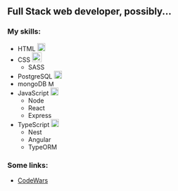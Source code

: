 ## Full Stack web developer, possibly...

### My skills:
- HTML <img width="18px" alt="HTML" src="https://image.flaticon.com/icons/png/512/732/732212.png" />
- CSS <img width="22px" alt="CSS" src="https://cdn.iconscout.com/icon/free/png-512/css-118-569410.png" />
    * SASS
- PostgreSQL <img width="18px" alt="PG" src="https://upload.wikimedia.org/wikipedia/commons/thumb/2/29/Postgresql_elephant.svg/1280px-Postgresql_elephant.svg.png" />
- mongoDB <img width="13px" alt="MDB" src="https://webassets.mongodb.com/_com_assets/cms/leaf-2g1s5txorx.svg" />
- JavaScript <img width="18px" alt="JS" src="https://upload.wikimedia.org/wikipedia/commons/thumb/9/99/Unofficial_JavaScript_logo_2.svg/1280px-Unofficial_JavaScript_logo_2.svg.png" />
    * Node 
    * React
    * Express
- TypeScript <img width="18px" alt="TS" src="https://upload.wikimedia.org/wikipedia/commons/thumb/4/4c/Typescript_logo_2020.svg/250px-Typescript_logo_2020.svg.png" />
    * Nest
    * Angular
    * TypeORM


### Some links:
- [CodeWars](https://www.codewars.com/users/DanilaJS "CodeWars")
